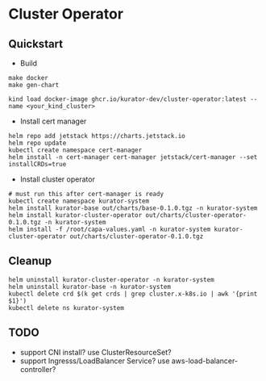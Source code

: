 # Cluster Operator

## Quickstart

- Build

```
make docker
make gen-chart

kind load docker-image ghcr.io/kurator-dev/cluster-operator:latest --name <your_kind_cluster>
```

- Install cert manager

```
helm repo add jetstack https://charts.jetstack.io
helm repo update
kubectl create namespace cert-manager
helm install -n cert-manager cert-manager jetstack/cert-manager --set installCRDs=true
```

- Install cluster operator

```
# must run this after cert-manager is ready
kubectl create namespace kurator-system
helm install kurator-base out/charts/base-0.1.0.tgz -n kurator-system
helm install kurator-cluster-operator out/charts/cluster-operator-0.1.0.tgz -n kurator-system
helm install -f /root/capa-values.yaml -n kurator-system kurator-cluster-operator out/charts/cluster-operator-0.1.0.tgz
```

## Cleanup

```
helm uninstall kurator-cluster-operator -n kurator-system 
helm uninstall kurator-base -n kurator-system
kubectl delete crd $(k get crds | grep cluster.x-k8s.io | awk '{print $1}')
kubectl delete ns kurator-system
```

## TODO

- support CNI install? use ClusterResourceSet?
- support Ingresss/LoadBalancer Service? use aws-load-balancer-controller?
